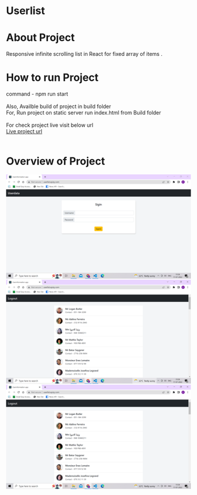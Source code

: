 # Userlist

# About Project 

Responsive infinite scrolling list in React for fixed array of items . 

# How to run Project 
command - npm run start <br><br>
Also, Availble build of project in build folder <br> 
For, Run project on static server run index.html from Build folder <br><br>
For check project live visit below url <br>
[Live project url](http://userlist.epizy.com) <br><br>
   

# Overview of Project

![Overview1](./Overview/Overview1.png)
![Overview2](./Overview/Overview2.png)
![Overview3](./Overview/Overview3.png)

